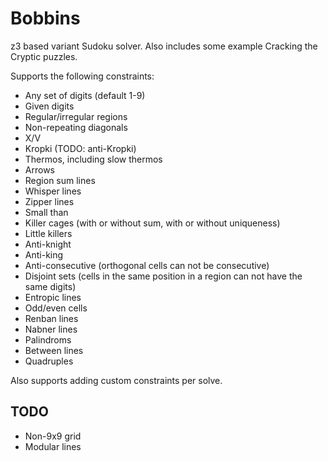 # Bobbins

z3 based variant Sudoku solver. Also includes some example Cracking the Cryptic puzzles.

Supports the following constraints:

* Any set of digits (default 1-9)
* Given digits
* Regular/irregular regions
* Non-repeating diagonals
* X/V
* Kropki (TODO: anti-Kropki)
* Thermos, including slow thermos
* Arrows
* Region sum lines
* Whisper lines
* Zipper lines
* Small than
* Killer cages (with or without sum, with or without uniqueness)
* Little killers
* Anti-knight
* Anti-king
* Anti-consecutive (orthogonal cells can not be consecutive)
* Disjoint sets (cells in the same position in a region can not have the same digits)
* Entropic lines
* Odd/even cells
* Renban lines
* Nabner lines
* Palindroms
* Between lines
* Quadruples

Also supports adding custom constraints per solve.

## TODO

* Non-9x9 grid
* Modular lines
